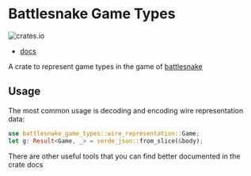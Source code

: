 # Battlesnake Game Types

![crates.io](https://img.shields.io/crates/v/battlesnake-game-types.svg)
* [docs](https://docs.rs/battlesnake-game-types/latest/battlesnake_game_types/)

A crate to represent game types in the game of [battlesnake](https://play.battlesnake.com)


## Usage

The most common usage is decoding and encoding wire representation data:

```rust
use battlesnake_game_types::wire_representation::Game;
let g: Result<Game, _> = serde_json::from_slice(&body);
```


There are other useful tools that you can find better documented in the crate docs
